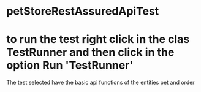 # petStoreRestAssuredApiTest
# to run the test right click in the clas TestRunner and then click in the option Run 'TestRunner'
The test selected have the basic api functions of the entities pet and order 

